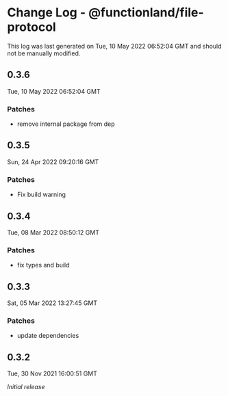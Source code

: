 # Change Log - @functionland/file-protocol

This log was last generated on Tue, 10 May 2022 06:52:04 GMT and should not be manually modified.

## 0.3.6
Tue, 10 May 2022 06:52:04 GMT

### Patches

- remove internal package from dep

## 0.3.5
Sun, 24 Apr 2022 09:20:16 GMT

### Patches

- Fix build warning

## 0.3.4
Tue, 08 Mar 2022 08:50:12 GMT

### Patches

- fix types and build

## 0.3.3
Sat, 05 Mar 2022 13:27:45 GMT

### Patches

- update dependencies

## 0.3.2
Tue, 30 Nov 2021 16:00:51 GMT

_Initial release_

